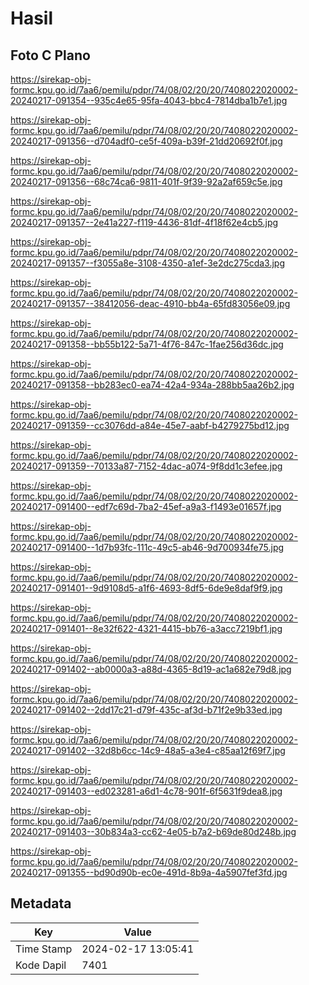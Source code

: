 # Hasil

## Foto C Plano

https://sirekap-obj-formc.kpu.go.id/7aa6/pemilu/pdpr/74/08/02/20/20/7408022020002-20240217-091354--935c4e65-95fa-4043-bbc4-7814dba1b7e1.jpg

https://sirekap-obj-formc.kpu.go.id/7aa6/pemilu/pdpr/74/08/02/20/20/7408022020002-20240217-091356--d704adf0-ce5f-409a-b39f-21dd20692f0f.jpg

https://sirekap-obj-formc.kpu.go.id/7aa6/pemilu/pdpr/74/08/02/20/20/7408022020002-20240217-091356--68c74ca6-9811-401f-9f39-92a2af659c5e.jpg

https://sirekap-obj-formc.kpu.go.id/7aa6/pemilu/pdpr/74/08/02/20/20/7408022020002-20240217-091357--2e41a227-f119-4436-81df-4f18f62e4cb5.jpg

https://sirekap-obj-formc.kpu.go.id/7aa6/pemilu/pdpr/74/08/02/20/20/7408022020002-20240217-091357--f3055a8e-3108-4350-a1ef-3e2dc275cda3.jpg

https://sirekap-obj-formc.kpu.go.id/7aa6/pemilu/pdpr/74/08/02/20/20/7408022020002-20240217-091357--38412056-deac-4910-bb4a-65fd83056e09.jpg

https://sirekap-obj-formc.kpu.go.id/7aa6/pemilu/pdpr/74/08/02/20/20/7408022020002-20240217-091358--bb55b122-5a71-4f76-847c-1fae256d36dc.jpg

https://sirekap-obj-formc.kpu.go.id/7aa6/pemilu/pdpr/74/08/02/20/20/7408022020002-20240217-091358--bb283ec0-ea74-42a4-934a-288bb5aa26b2.jpg

https://sirekap-obj-formc.kpu.go.id/7aa6/pemilu/pdpr/74/08/02/20/20/7408022020002-20240217-091359--cc3076dd-a84e-45e7-aabf-b4279275bd12.jpg

https://sirekap-obj-formc.kpu.go.id/7aa6/pemilu/pdpr/74/08/02/20/20/7408022020002-20240217-091359--70133a87-7152-4dac-a074-9f8dd1c3efee.jpg

https://sirekap-obj-formc.kpu.go.id/7aa6/pemilu/pdpr/74/08/02/20/20/7408022020002-20240217-091400--edf7c69d-7ba2-45ef-a9a3-f1493e01657f.jpg

https://sirekap-obj-formc.kpu.go.id/7aa6/pemilu/pdpr/74/08/02/20/20/7408022020002-20240217-091400--1d7b93fc-111c-49c5-ab46-9d700934fe75.jpg

https://sirekap-obj-formc.kpu.go.id/7aa6/pemilu/pdpr/74/08/02/20/20/7408022020002-20240217-091401--9d9108d5-a1f6-4693-8df5-6de9e8daf9f9.jpg

https://sirekap-obj-formc.kpu.go.id/7aa6/pemilu/pdpr/74/08/02/20/20/7408022020002-20240217-091401--8e32f622-4321-4415-bb76-a3acc7219bf1.jpg

https://sirekap-obj-formc.kpu.go.id/7aa6/pemilu/pdpr/74/08/02/20/20/7408022020002-20240217-091402--ab0000a3-a88d-4365-8d19-ac1a682e79d8.jpg

https://sirekap-obj-formc.kpu.go.id/7aa6/pemilu/pdpr/74/08/02/20/20/7408022020002-20240217-091402--2dd17c21-d79f-435c-af3d-b71f2e9b33ed.jpg

https://sirekap-obj-formc.kpu.go.id/7aa6/pemilu/pdpr/74/08/02/20/20/7408022020002-20240217-091402--32d8b6cc-14c9-48a5-a3e4-c85aa12f69f7.jpg

https://sirekap-obj-formc.kpu.go.id/7aa6/pemilu/pdpr/74/08/02/20/20/7408022020002-20240217-091403--ed023281-a6d1-4c78-901f-6f5631f9dea8.jpg

https://sirekap-obj-formc.kpu.go.id/7aa6/pemilu/pdpr/74/08/02/20/20/7408022020002-20240217-091403--30b834a3-cc62-4e05-b7a2-b69de80d248b.jpg

https://sirekap-obj-formc.kpu.go.id/7aa6/pemilu/pdpr/74/08/02/20/20/7408022020002-20240217-091355--bd90d90b-ec0e-491d-8b9a-4a5907fef3fd.jpg


## Metadata

| Key        | Value               |
| ---------- | ------------------- |
| Time Stamp | 2024-02-17 13:05:41 |
| Kode Dapil | 7401                |




